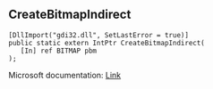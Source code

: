 ## CreateBitmapIndirect

```
[DllImport("gdi32.dll", SetLastError = true)]
public static extern IntPtr CreateBitmapIndirect(
   [In] ref BITMAP pbm
);
```

Microsoft documentation: [Link](https://docs.microsoft.com/en-us/windows/win32/api/wingdi/nf-wingdi-createbitmapindirect)
